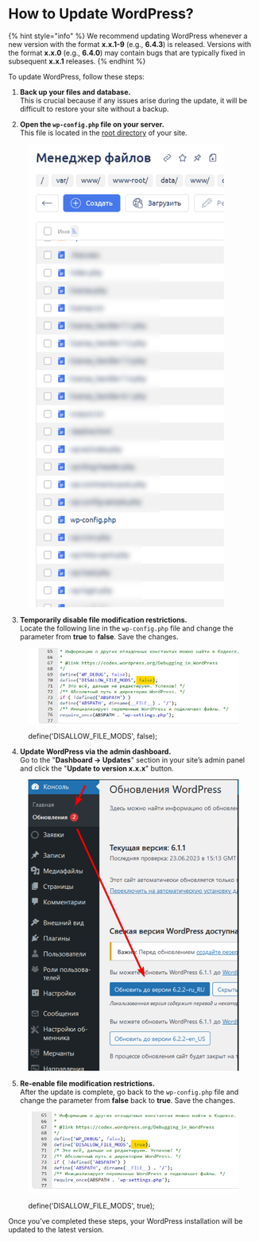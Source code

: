 # How to Update WordPress?

{% hint style="info" %}
We recommend updating WordPress whenever a new version with the format **x.x.1-9** (e.g., **6.4.3**) is released. Versions with the format **x.x.0** (e.g., **6.4.0**) may contain bugs that are typically fixed in subsequent **x.x.1** releases.
{% endhint %}

To update WordPress, follow these steps:

1. **Back up your files and database.**  
   This is crucial because if any issues arise during the update, it will be difficult to restore your site without a backup.

2. **Open the `wp-config.php` file on your server.**  
   This file is located in the [root directory](https://premium.gitbook.io/main/osnovnye-nastroiki/faq/kak-naiti-kornevuyu-papku-saita-na-servere) of your site.

<figure><img src="../../../.gitbook/assets/image (1572)_eng.png" alt="" width="394"><figcaption></figcaption></figure>

3. **Temporarily disable file modification restrictions.**  
   Locate the following line in the `wp-config.php` file and change the parameter from **true** to **false**. Save the changes.

<figure><img src="../../../.gitbook/assets/изображение (108)_eng.png" alt=""><figcaption><p>define('DISALLOW_FILE_MODS', false);</p></figcaption></figure>

4. **Update WordPress via the admin dashboard.**  
   Go to the "**Dashboard → Updates**" section in your site’s admin panel and click the "**Update to version x.x.x**" button.

<figure><img src="../../../.gitbook/assets/изображение (153)_eng.png" alt=""><figcaption></figcaption></figure>

5. **Re-enable file modification restrictions.**  
   After the update is complete, go back to the `wp-config.php` file and change the parameter from **false** back to **true**. Save the changes.

<figure><img src="../../../.gitbook/assets/изображение (26)_eng.png" alt=""><figcaption><p>define('DISALLOW_FILE_MODS', true);</p></figcaption></figure>

Once you’ve completed these steps, your WordPress installation will be updated to the latest version.